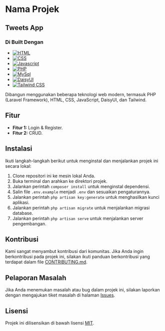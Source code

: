 # Nama Projek

## Tweets App

### Di Built Dengan
* [![HTML][html]][html-url]
* [![CSS][css]][css-url]
* [![Javascript][Javascript]][js-url]
* [![PHP][php]][php-url]
* [![MySql][mysql]][mysql-url]
* [![DaisyUI][daisyui]][daisyui-url]
* [![Tailwind CSS][tailwind]][tailwind-url]




[tailwind]: https://img.shields.io/badge/Tailwind_CSS-38B2AC?style=for-the-badge&logo=tailwind-css&logoColor=white
[tailwind-url]: https://tailwindcss.com/

[daisyui]: https://img.shields.io/badge/DaisyUI-1B4E5F?style=for-the-badge&logo=daisyui&logoColor=white
[daisyui-url]: https://daisyui.com/

[html]: https://img.shields.io/badge/HTML-DD4B24?style=for-the-badge&logo=html5&logoColor=white
[html-url]: https://html.com/

[css]: https://img.shields.io/badge/CSS-1572B6?style=for-the-badge&logo=css3&logoColor=WHITE
[css-url]: https://css.com/

[Javascript]: https://img.shields.io/badge/Javascript-F7DF1E?style=for-the-badge&logo=javascript&logoColor=black
[js-url]: https://javascript.com

[php]: https://img.shields.io/badge/PHP-777BB4?style=for-the-badge&logo=php&logoColor=white
[php-url]: https://php.com/

[mysql]: https://img.shields.io/badge/MySql-4479A1?style=for-the-badge&logo=mysql&logoColor=white
[mysql-url]: https://mysql.com/

Dibangun menggunakan beberapa teknologi web modern, termasuk PHP (Laravel Framework), HTML, CSS, JavaScript, DaisyUI, dan Tailwind.

## Fitur

- **Fitur 1:** Login & Register.
- **Fitur 2:** CRUD.

## Instalasi

Ikuti langkah-langkah berikut untuk menginstal dan menjalankan projek ini secara lokal:

1. Clone repositori ini ke mesin lokal Anda.
2. Buka terminal dan arahkan ke direktori projek.
3. Jalankan perintah `composer install` untuk menginstal dependensi.
4. Salin file `.env.example` menjadi `.env` dan sesuaikan pengaturannya.
5. Jalankan perintah `php artisan key:generate` untuk menghasilkan kunci aplikasi.
6. Jalankan perintah `php artisan migrate` untuk menjalankan migrasi database.
7. Jalankan perintah `php artisan serve` untuk menjalankan server pengembangan.

## Kontribusi

Kami sangat menyambut kontribusi dari komunitas. Jika Anda ingin berkontribusi pada projek ini, silakan ikuti panduan berkontribusi yang terdapat dalam file [CONTRIBUTING.md](CONTRIBUTING.md).

## Pelaporan Masalah

Jika Anda menemukan masalah atau bug dalam projek ini, silakan laporkan dengan mengajukan tiket masalah di halaman [Issues](https://github.com/vwzn/otodidak/issues).

## Lisensi

Projek ini dilisensikan di bawah lisensi [MIT](LICENSE).


